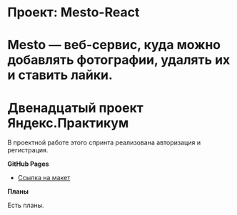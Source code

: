 # Проект: Mesto-React

# Mesto — веб-сервис, куда можно добавлять фотографии, удалять их и ставить лайки.

# Двенадцатый проект Яндекс.Практикум

В проектной работе этого спринта реализована авторизация и регистрация.


**GitHub Pages**

* [Ссылка на макет](https://c-ya-l8er.github.io/react-mesto-auth/)

**Планы**

Есть планы.
